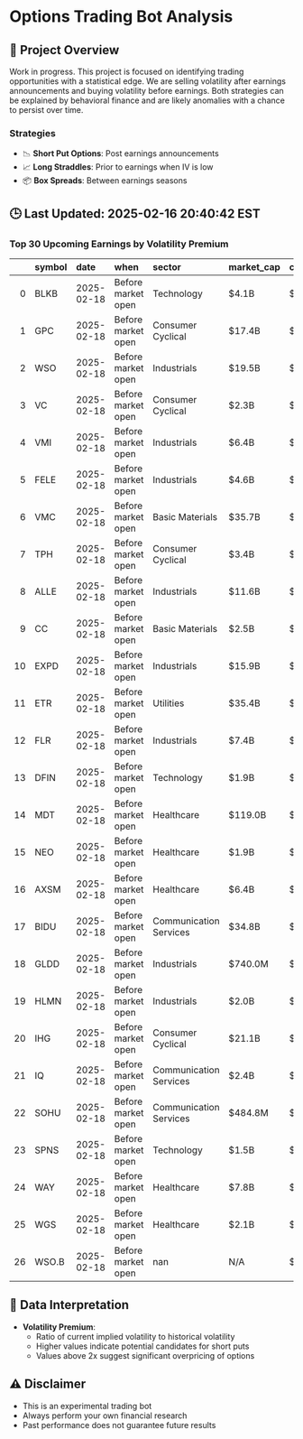# Options Trading Bot Analysis

## 🚀 Project Overview
Work in progress. This project is focused on identifying trading opportunities with a statistical edge.
We are selling volatility after earnings announcements and buying volatility before earnings.
Both strategies can be explained by behavioral finance and are likely anomalies with a chance to persist over time.

### Strategies
- 📉 **Short Put Options**: Post earnings announcements
- 📈 **Long Straddles**: Prior to earnings when IV is low
- 📦 **Box Spreads**: Between earnings seasons

## 🕒 Last Updated: 2025-02-16 20:40:42 EST

### Top 30 Upcoming Earnings by Volatility Premium

|    | symbol   | date       | when               | sector                 | market_cap   | close   | hv_current   | iv_current   | vol_premium   |
|---:|:---------|:-----------|:-------------------|:-----------------------|:-------------|:--------|:-------------|:-------------|:--------------|
|  0 | BLKB     | 2025-02-18 | Before market open | Technology             | $4.1B        | $80.79  | 18.50%       | 35.92%       | 1.94x         |
|  1 | GPC      | 2025-02-18 | Before market open | Consumer Cyclical      | $17.4B       | $124.68 | 19.36%       | 34.62%       | 1.79x         |
|  2 | WSO      | 2025-02-18 | Before market open | Industrials            | $19.5B       | $476.50 | 18.94%       | 32.40%       | 1.71x         |
|  3 | VC       | 2025-02-18 | Before market open | Consumer Cyclical      | $2.3B        | $81.62  | 26.83%       | 42.32%       | 1.58x         |
|  4 | VMI      | 2025-02-18 | Before market open | Industrials            | $6.4B        | $323.04 | 24.09%       | 36.00%       | 1.49x         |
|  5 | FELE     | 2025-02-18 | Before market open | Industrials            | $4.6B        | $100.86 | 17.66%       | 25.32%       | 1.43x         |
|  6 | VMC      | 2025-02-18 | Before market open | Basic Materials        | $35.7B       | $269.33 | 20.46%       | 28.52%       | 1.39x         |
|  7 | TPH      | 2025-02-18 | Before market open | Consumer Cyclical      | $3.4B        | $35.98  | 29.82%       | 40.19%       | 1.35x         |
|  8 | ALLE     | 2025-02-18 | Before market open | Industrials            | $11.6B       | $133.15 | 21.68%       | 28.13%       | 1.30x         |
|  9 | CC       | 2025-02-18 | Before market open | Basic Materials        | $2.5B        | $17.79  | 49.82%       | 61.82%       | 1.24x         |
| 10 | EXPD     | 2025-02-18 | Before market open | Industrials            | $15.9B       | $112.74 | 20.92%       | 25.39%       | 1.21x         |
| 11 | ETR      | 2025-02-18 | Before market open | Utilities              | $35.4B       | $83.25  | 24.01%       | 27.29%       | 1.14x         |
| 12 | FLR      | 2025-02-18 | Before market open | Industrials            | $7.4B        | $44.93  | 60.53%       | 66.23%       | 1.09x         |
| 13 | DFIN     | 2025-02-18 | Before market open | Technology             | $1.9B        | $66.54  | 31.21%       | 33.42%       | 1.07x         |
| 14 | MDT      | 2025-02-18 | Before market open | Healthcare             | $119.0B      | $92.20  | 22.03%       | 20.80%       | 0.94x         |
| 15 | NEO      | 2025-02-18 | Before market open | Healthcare             | $1.9B        | $13.91  | 95.56%       | 55.72%       | 0.58x         |
| 16 | AXSM     | 2025-02-18 | Before market open | Healthcare             | $6.4B        | $131.68 | nan%         | nan%         | nanx          |
| 17 | BIDU     | 2025-02-18 | Before market open | Communication Services | $34.8B       | $96.59  | nan%         | nan%         | nanx          |
| 18 | GLDD     | 2025-02-18 | Before market open | Industrials            | $740.0M      | $11.12  | nan%         | nan%         | nanx          |
| 19 | HLMN     | 2025-02-18 | Before market open | Industrials            | $2.0B        | $10.43  | nan%         | nan%         | nanx          |
| 20 | IHG      | 2025-02-18 | Before market open | Consumer Cyclical      | $21.1B       | $134.91 | nan%         | nan%         | nanx          |
| 21 | IQ       | 2025-02-18 | Before market open | Communication Services | $2.4B        | $2.52   | nan%         | nan%         | nanx          |
| 22 | SOHU     | 2025-02-18 | Before market open | Communication Services | $484.8M      | $14.88  | nan%         | nan%         | nanx          |
| 23 | SPNS     | 2025-02-18 | Before market open | Technology             | $1.5B        | $26.85  | nan%         | nan%         | nanx          |
| 24 | WAY      | 2025-02-18 | Before market open | Healthcare             | $7.8B        | $44.70  | nan%         | nan%         | nanx          |
| 25 | WGS      | 2025-02-18 | Before market open | Healthcare             | $2.1B        | $78.00  | nan%         | nan%         | nanx          |
| 26 | WSO.B    | 2025-02-18 | Before market open | nan                    | N/A          | $nan    | nan%         | nan%         | nanx          |

## 📝 Data Interpretation

- **Volatility Premium**: 
  - Ratio of current implied volatility to historical volatility
  - Higher values indicate potential candidates for short puts
  - Values above 2x suggest significant overpricing of options

## ⚠️ Disclaimer
- This is an experimental trading bot
- Always perform your own financial research
- Past performance does not guarantee future results
